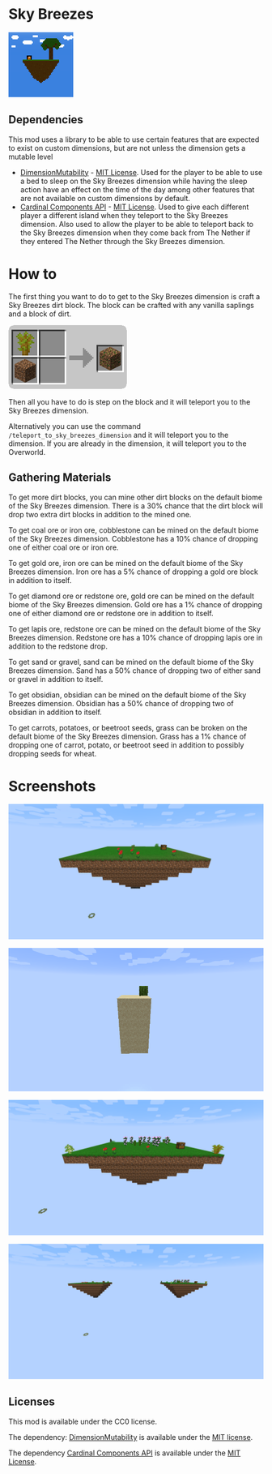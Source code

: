 # Sky Breezes

![Sky Breezes Icon](./src/main/resources/assets/skbrz/icon.png "SkyBreezes")

## Dependencies
This mod uses a library to be able to use certain features that are expected to exist on custom dimensions, but are not unless the dimension gets a mutable level
- [DimensionMutability](https://github.com/Linguardium/DimensionMutability/tree/90695d166f9abc1672223219653ce3659e901e3d) - [MIT License](https://github.com/Linguardium/DimensionMutability/blob/90695d166f9abc1672223219653ce3659e901e3d/LICENSE). Used for the player to be able to use a bed to sleep on the Sky Breezes dimension while having the sleep action have an effect on the time of the day among other features that are not available on custom dimensions by default.
- [Cardinal Components API](https://github.com/OnyxStudios/Cardinal-Components-API) - [MIT License](https://github.com/OnyxStudios/Cardinal-Components-API/blob/master/LICENSE.md). Used to give each different player a different island when they teleport to the Sky Breezes dimension. Also used to allow the player to be able to teleport back to the Sky Breezes dimension when they come back from The Nether if they entered The Nether through the Sky Breezes dimension. 
# How to

The first thing you want to do to get to the Sky Breezes dimension is craft a Sky Breezes dirt block. The block can be crafted with any vanilla saplings and a block of dirt.
  
![Sky_Breezes_Dirt Recipe](./Images/SkyBreezes_Dirt.apng)

Then all you have to do is step on the block and it will teleport you to the Sky Breezes dimension.

Alternatively you can use the command `/teleport_to_sky_breezes_dimension` and it will teleport you to the dimension. If you are already in the dimension, it will teleport you to the Overworld.

## Gathering Materials
To get more dirt blocks, you can mine other dirt blocks on the default biome of the Sky Breezes dimension. There is a 30% chance that the dirt block will drop two extra dirt blocks in addition to the mined one.

To get coal ore or iron ore, cobblestone can be mined on the default biome of the Sky Breezes dimension.
Cobblestone has a 10% chance of dropping one of either coal ore or iron ore.

To get gold ore, iron ore can be mined on the default biome of the Sky Breezes dimension.
Iron ore has a 5% chance of dropping a gold ore block in addition to itself.

To get diamond ore or redstone ore, gold ore can be mined on the default biome of the Sky Breezes dimension.
Gold ore has a 1% chance of dropping one of either diamond ore or redstone ore in addition to itself.

To get lapis ore, redstone ore can be mined on the default biome of the Sky Breezes dimension.
Redstone ore has a 10% chance of dropping lapis ore in addition to the redstone drop.

To get sand or gravel, sand can be mined on the default biome of the Sky Breezes dimension.
Sand has a 50% chance of dropping two of either sand or gravel in addition to itself.

To get obsidian, obsidian can be mined on the default biome of the Sky Breezes dimension.
Obsidian has a 50% chance of dropping two of obsidian in addition to itself.

To get carrots, potatoes, or beetroot seeds, grass can be broken on the default biome of the Sky Breezes dimension.
Grass has a 1% chance of dropping one of carrot, potato, or beetroot seed in addition to possibly dropping seeds for wheat.

# Screenshots

![Spawn Island](./Images/SpawnIsland.png)

![Island with Cactus](./Images/IslandWithCactus.png)

![Island with Saplings](./Images/IslandWithSaplings.png)

![Two Islands](./Images/TwoIslands.png)

## Licenses

This mod is available under the CC0 license. 

The dependency: [DimensionMutability](https://github.com/Linguardium/DimensionMutability/tree/90695d166f9abc1672223219653ce3659e901e3d) is available under the [MIT license](https://github.com/Linguardium/DimensionMutability/blob/90695d166f9abc1672223219653ce3659e901e3d/LICENSE).

The dependency [Cardinal Components API](https://github.com/OnyxStudios/Cardinal-Components-API) is available under the [MIT License](https://github.com/OnyxStudios/Cardinal-Components-API/blob/master/LICENSE.md).
